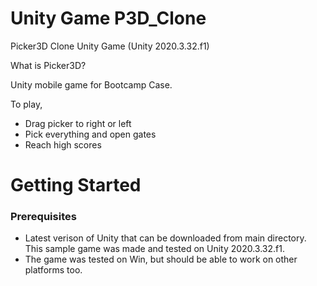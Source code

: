 # Unity Game P3D_Clone
Picker3D Clone Unity Game (Unity 2020.3.32.f1)

What is Picker3D?

Unity mobile game for Bootcamp Case.

To play, 

- Drag picker to right or left
- Pick everything and open gates
- Reach high scores

# Getting Started

### Prerequisites

- Latest verison of Unity that can be downloaded from main directory. This sample game was made and tested on Unity 2020.3.32.f1.
- The game was tested on Win, but should be able to work on other platforms too.
